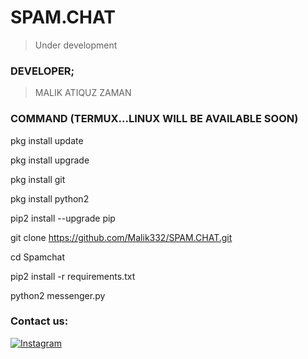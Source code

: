 # SPAM.CHAT
> Under development
### DEVELOPER;
> MALIK ATIQUZ ZAMAN
### COMMAND (TERMUX...LINUX WILL BE AVAILABLE SOON)
pkg install update

pkg install upgrade

pkg install git

pkg install python2

pip2 install --upgrade pip

git clone https://github.com/Malik332/SPAM.CHAT.git

cd Spamchat

pip2 install -r requirements.txt

python2 messenger.py
### Contact us:


[![Instagram](https://img.shields.io/badge/Instagram-malik__atiquz__.zaman-blue)](www.instagram.com/malik_atiquz_.zaman)
